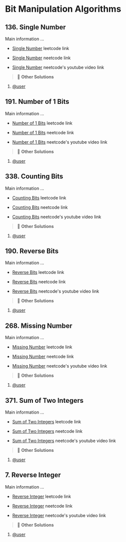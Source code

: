 # Bit Manipulation Algorithms

## 136. Single Number

Main information ...

- [Single Number](https://leetcode.com/problems/single-number/description/) leetcode link

- [Single Number](https://neetcode.io/solutions/single-number) neetcode link

- [Single Number](https://youtu.be/qMPX1AOa83k) neetcode's youtube video link

> :mega: **Other Solutions**

1. [@user](ulr)

<!-- line -->
<!-- line -->
<!-- line -->

## 191. Number of 1 Bits

Main information ...

- [Number of 1 Bits](https://leetcode.com/problems/number-of-1-bits/description/) leetcode link

- [Number of 1 Bits](https://neetcode.io/solutions/number-of-1-bits) neetcode link

- [Number of 1 Bits](https://youtu.be/5Km3utixwZs) neetcode's youtube video link

> :mega: **Other Solutions**

1. [@user](ulr)

<!-- line -->
<!-- line -->
<!-- line -->

## 338. Counting Bits

Main information ...

- [Counting Bits](https://leetcode.com/problems/counting-bits/description/) leetcode link

- [Counting Bits](https://neetcode.io/solutions/counting-bits) neetcode link

- [Counting Bits](https://youtu.be/RyBM56RIWrM) neetcode's youtube video link

> :mega: **Other Solutions**

1. [@user](ulr)

<!-- line -->
<!-- line -->
<!-- line -->

## 190. Reverse Bits

Main information ...

- [Reverse Bits](https://leetcode.com/problems/reverse-bits/description/) leetcode link

- [Reverse Bits](url) neetcode link

- [Reverse Bits](url) neetcode's youtube video link

> :mega: **Other Solutions**

1. [@user](ulr)

<!-- line -->
<!-- line -->
<!-- line -->

## 268. Missing Number

Main information ...

- [Missing Number](https://leetcode.com/problems/missing-number/description/) leetcode link

- [Missing Number](url) neetcode link

- [Missing Number](url) neetcode's youtube video link

> :mega: **Other Solutions**

1. [@user](ulr)

<!-- line -->
<!-- line -->
<!-- line -->

## 371. Sum of Two Integers

Main information ...

- [Sum of Two Integers](https://leetcode.com/problems/sum-of-two-integers/description/) leetcode link

- [Sum of Two Integers](url) neetcode link

- [Sum of Two Integers](url) neetcode's youtube video link

> :mega: **Other Solutions**

1. [@user](ulr)

<!-- line -->
<!-- line -->
<!-- line -->

## 7. Reverse Integer

Main information ...

- [Reverse Integer](https://leetcode.com/problems/reverse-integer/description/) leetcode link

- [Reverse Integer](url) neetcode link

- [Reverse Integer](url) neetcode's youtube video link

> :mega: **Other Solutions**

1. [@user](ulr)

<!-- line -->
<!-- line -->
<!-- line -->
